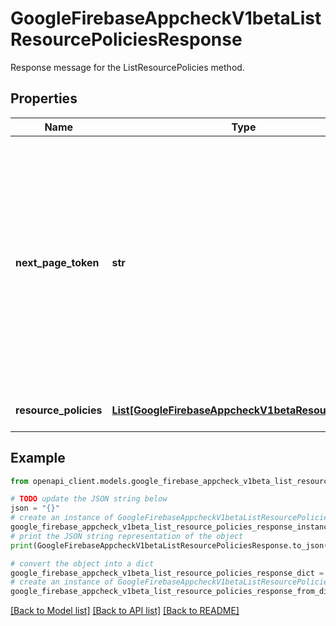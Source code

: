 # GoogleFirebaseAppcheckV1betaListResourcePoliciesResponse

Response message for the ListResourcePolicies method.

## Properties

Name | Type | Description | Notes
------------ | ------------- | ------------- | -------------
**next_page_token** | **str** | If the result list is too large to fit in a single response, then a token is returned. If the string is empty or omitted, then this response is the last page of results. This token can be used in a subsequent call to ListResourcePolicies to find the next group of ResourcePolicys. Page tokens are short-lived and should not be persisted. | [optional] 
**resource_policies** | [**List[GoogleFirebaseAppcheckV1betaResourcePolicy]**](GoogleFirebaseAppcheckV1betaResourcePolicy.md) | The ResourcePolicys retrieved. | [optional] 

## Example

```python
from openapi_client.models.google_firebase_appcheck_v1beta_list_resource_policies_response import GoogleFirebaseAppcheckV1betaListResourcePoliciesResponse

# TODO update the JSON string below
json = "{}"
# create an instance of GoogleFirebaseAppcheckV1betaListResourcePoliciesResponse from a JSON string
google_firebase_appcheck_v1beta_list_resource_policies_response_instance = GoogleFirebaseAppcheckV1betaListResourcePoliciesResponse.from_json(json)
# print the JSON string representation of the object
print(GoogleFirebaseAppcheckV1betaListResourcePoliciesResponse.to_json())

# convert the object into a dict
google_firebase_appcheck_v1beta_list_resource_policies_response_dict = google_firebase_appcheck_v1beta_list_resource_policies_response_instance.to_dict()
# create an instance of GoogleFirebaseAppcheckV1betaListResourcePoliciesResponse from a dict
google_firebase_appcheck_v1beta_list_resource_policies_response_from_dict = GoogleFirebaseAppcheckV1betaListResourcePoliciesResponse.from_dict(google_firebase_appcheck_v1beta_list_resource_policies_response_dict)
```
[[Back to Model list]](../README.md#documentation-for-models) [[Back to API list]](../README.md#documentation-for-api-endpoints) [[Back to README]](../README.md)


